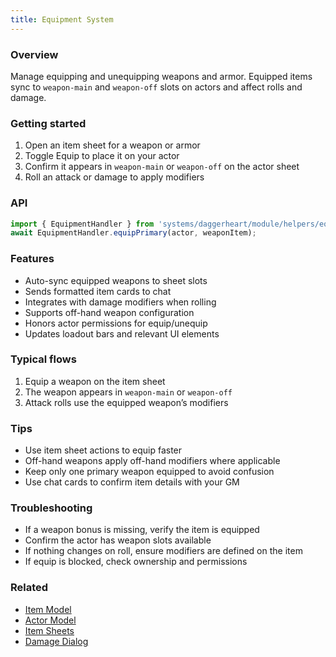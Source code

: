 ```yaml
---
title: Equipment System
---
```


### Overview

Manage equipping and unequipping weapons and armor. Equipped items sync to `weapon-main` and `weapon-off` slots on actors and affect rolls and damage.

### Getting started

1. Open an item sheet for a weapon or armor
2. Toggle Equip to place it on your actor
3. Confirm it appears in `weapon-main` or `weapon-off` on the actor sheet
4. Roll an attack or damage to apply modifiers

### API

```javascript
import { EquipmentHandler } from 'systems/daggerheart/module/helpers/equipmentHandler.js';
await EquipmentHandler.equipPrimary(actor, weaponItem);
```

### Features

- Auto-sync equipped weapons to sheet slots
- Sends formatted item cards to chat
- Integrates with damage modifiers when rolling
- Supports off-hand weapon configuration
- Honors actor permissions for equip/unequip
- Updates loadout bars and relevant UI elements

### Typical flows

1. Equip a weapon on the item sheet
2. The weapon appears in `weapon-main` or `weapon-off`
3. Attack rolls use the equipped weapon’s modifiers

### Tips

- Use item sheet actions to equip faster
- Off-hand weapons apply off-hand modifiers where applicable
- Keep only one primary weapon equipped to avoid confusion
- Use chat cards to confirm item details with your GM

### Troubleshooting

- If a weapon bonus is missing, verify the item is equipped
- Confirm the actor has weapon slots available
- If nothing changes on roll, ensure modifiers are defined on the item
- If equip is blocked, check ownership and permissions

### Related

- [Item Model](../data-models/item-model.md)
- [Actor Model](../data-models/actor-model.md)
- [Item Sheets](../ui/item-sheets.md)
- [Damage Dialog](../systems/damage/damage-dialog.md)
